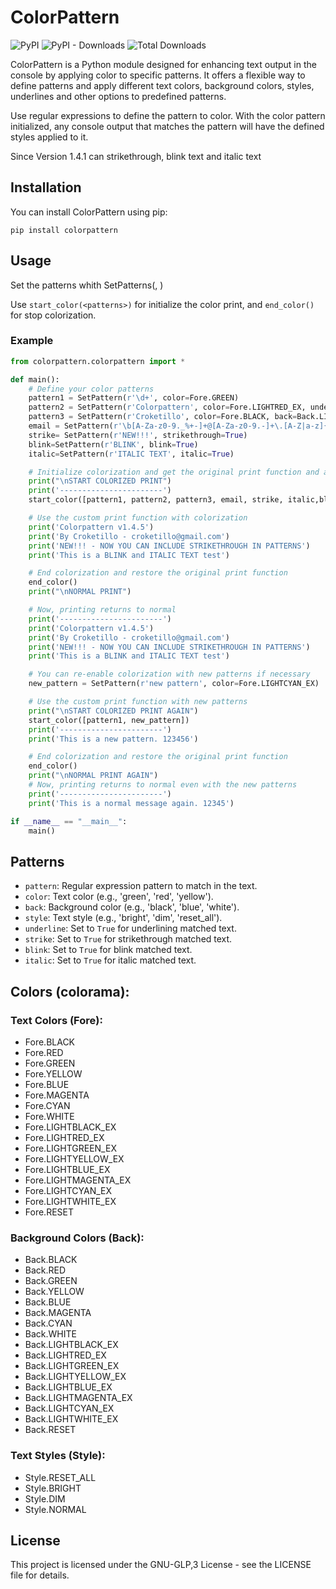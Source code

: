 # ColorPattern

![PyPI](https://img.shields.io/pypi/v/colorpattern) ![PyPI - Downloads](https://img.shields.io/pypi/dm/colorpattern??color=%2360EE59)
 ![Total Downloads](https://static.pepy.tech/badge/colorpattern)

ColorPattern is a Python module designed for enhancing text output in the console by applying color to specific patterns. It offers a flexible way to define patterns and apply different text colors, background colors, styles, underlines and other options to predefined patterns.

Use regular expressions to define the pattern to color. With the color pattern initialized, any console output that matches the pattern will have the defined styles applied to it.

Since Version 1.4.1 can strikethrough, blink text and italic text

## Installation

You can install ColorPattern using pip:

```pip install colorpattern ```


## Usage

Set the patterns whith SetPatterns(<pattern>, <options>)

Use ```start_color(<patterns>)``` for initialize the color print, and ```end_color()``` for stop colorization.

### Example

```python
from colorpattern.colorpattern import *

def main():
    # Define your color patterns
    pattern1 = SetPattern(r'\d+', color=Fore.GREEN)
    pattern2 = SetPattern(r'Colorpattern', color=Fore.LIGHTRED_EX, underline=True)
    pattern3 = SetPattern(r'Croketillo', color=Fore.BLACK, back=Back.LIGHTWHITE_EX, style=Style.BRIGHT)
    email = SetPattern(r'\b[A-Za-z0-9._%+-]+@[A-Za-z0-9.-]+\.[A-Z|a-z]{2,7}\b', color=Fore.BLUE)
    strike= SetPattern(r'NEW!!!', strikethrough=True)
    blink=SetPattern(r'BLINK', blink=True)
    italic=SetPattern(r'ITALIC TEXT', italic=True)

    # Initialize colorization and get the original print function and applied patterns
    print("\nSTART COLORIZED PRINT")
    print('-----------------------')
    start_color([pattern1, pattern2, pattern3, email, strike, italic,blink])

    # Use the custom print function with colorization
    print('Colorpattern v1.4.5')
    print('By Croketillo - croketillo@gmail.com')
    print('NEW!!! - NOW YOU CAN INCLUDE STRIKETHROUGH IN PATTERNS')
    print('This is a BLINK and ITALIC TEXT test')

    # End colorization and restore the original print function
    end_color()
    print("\nNORMAL PRINT")

    # Now, printing returns to normal
    print('-----------------------')
    print('Colorpattern v1.4.5')
    print('By Croketillo - croketillo@gmail.com')
    print('NEW!!! - NOW YOU CAN INCLUDE STRIKETHROUGH IN PATTERNS')
    print('This is a BLINK and ITALIC TEXT test')

    # You can re-enable colorization with new patterns if necessary
    new_pattern = SetPattern(r'new pattern', color=Fore.LIGHTCYAN_EX)

    # Use the custom print function with new patterns
    print("\nSTART COLORIZED PRINT AGAIN")
    start_color([pattern1, new_pattern])
    print('-----------------------')
    print('This is a new pattern. 123456')

    # End colorization and restore the original print function
    end_color()
    print("\nNORMAL PRINT AGAIN")
    # Now, printing returns to normal even with the new patterns
    print('-----------------------')
    print('This is a normal message again. 12345')

if __name__ == "__main__":
    main()
```

## Patterns

- `pattern`: Regular expression pattern to match in the text.
- `color`: Text color (e.g., 'green', 'red', 'yellow').
- `back`: Background color (e.g., 'black', 'blue', 'white').
- `style`: Text style (e.g., 'bright', 'dim', 'reset_all').
- `underline`: Set to `True` for underlining matched text.
-  `strike`: Set to `True` for strikethrough matched text.
-  `blink`: Set to `True` for blink matched text.
-  `italic`: Set to `True` for italic matched text.


## Colors (colorama):

### Text Colors (Fore):
- Fore.BLACK
- Fore.RED
- Fore.GREEN
- Fore.YELLOW
- Fore.BLUE
- Fore.MAGENTA
- Fore.CYAN
- Fore.WHITE
- Fore.LIGHTBLACK_EX
- Fore.LIGHTRED_EX
- Fore.LIGHTGREEN_EX
- Fore.LIGHTYELLOW_EX
- Fore.LIGHTBLUE_EX
- Fore.LIGHTMAGENTA_EX
- Fore.LIGHTCYAN_EX
- Fore.LIGHTWHITE_EX
- Fore.RESET

### Background Colors (Back):
- Back.BLACK
- Back.RED
- Back.GREEN
- Back.YELLOW
- Back.BLUE
- Back.MAGENTA
- Back.CYAN
- Back.WHITE
- Back.LIGHTBLACK_EX
- Back.LIGHTRED_EX
- Back.LIGHTGREEN_EX
- Back.LIGHTYELLOW_EX
- Back.LIGHTBLUE_EX
- Back.LIGHTMAGENTA_EX
- Back.LIGHTCYAN_EX
- Back.LIGHTWHITE_EX
- Back.RESET

### Text Styles (Style):
- Style.RESET_ALL
- Style.BRIGHT 
- Style.DIM 
- Style.NORMAL 

## License

This project is licensed under the GNU-GLP,3 License - see the LICENSE file for details.

